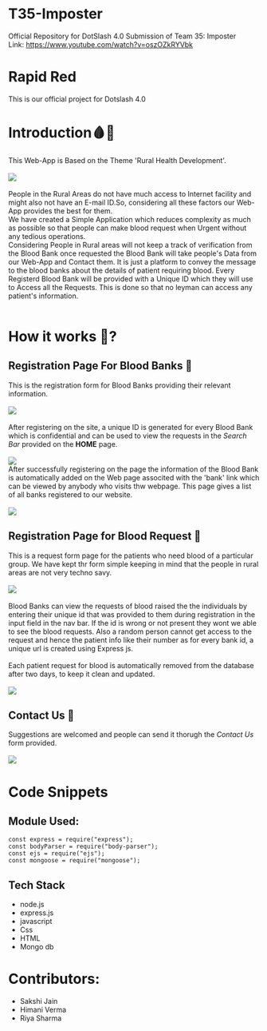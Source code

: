 # T35-Imposter
Official Repository for DotSlash 4.0 Submission of Team 35: Imposter<br>
Link: https://www.youtube.com/watch?v=oszOZkRYVbk

# Rapid Red 
This is our official project for Dotslash 4.0<br>

# Introduction:drop_of_blood::hospital:
This Web-App is Based on the Theme 'Rural Health Development'.<br><br>
<img src="refer/home.png">
<br><br>People in the Rural Areas do not have much access to Internet facility and might also not have an E-mail ID.So, considering all these factors our Web-App provides the best for them.<br>
We have created a Simple Application which reduces complexity as much as possible so that people can make blood request when Urgent without any tedious operations.<br>
Considering People in Rural areas will not keep a track of verification from the Blood Bank once requested the Blood Bank will take people's Data from our Web-App and Contact them. It is just a platform to convey the message to the blood banks about the details of patient requiring blood.
Every Registerd Blood Bank will be provided with a Unique ID which they will use to Access all the Requests. This is done so that no leyman can access any patient's information. <br><br>

# How it works :thinking:?
## Registration Page For Blood Banks :pencil:
This is the registration form for Blood Banks providing their relevant information.<br><br>
<img src="refer/register.png">
<br><br>After registering on the site, a unique ID is generated for every Blood Bank which is confidential and can be used to view the requests in the _Search Bar_ provided on the __HOME__ page.<br><br>
<img src="refer/bloodBankId.png"><br>
After successfully registering on the page the information of the Blood Bank is automatically added on the Web page associted with the 'bank' link which can be viewed by anybody who visits thw webpage. This page gives a list of all banks registered to our website.<br><br>
<img src="refer/banksRegistered.png"><br>

## Registration Page for Blood Request :pencil:
This is a request form page for the patients who need blood of a particular group. We have kept thr form simple keeping in mind that the people in rural areas are not very techno savy.<br><br>
<img src="refer/patientForm.png">
<br><br>Blood Banks can view the requests of blood raised the the individuals by entering their unique id that was provided to them during registration in the input field in the nav bar. If the id is wrong or not present they wont we able to see the blood requests. Also a random person cannot get access to the request and hence the patient info like their number as for every bank id, a unique url is created using Express js.<br><br> Each patient request for blood is automatically removed from the database after two days, to keep it clean and updated. <br><br>
<img src="refer/patientinfo.png"><br>

## Contact Us :e-mail:
Suggestions are welcomed and people can send it thorugh the _Contact Us_ form provided.<br><br>
<img src="refer/contactForm.png"><br>

# Code Snippets
## Module Used:
```
const express = require("express");
const bodyParser = require("body-parser");
const ejs = require("ejs");
const mongoose = require("mongoose");
```

## Tech Stack
* node.js 
* express.js
* javascript
* Css
* HTML
* Mongo db

# Contributors:<br>
* Sakshi Jain<br>
* Himani Verma<br>
* Riya Sharma


